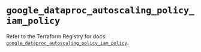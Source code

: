 # `google_dataproc_autoscaling_policy_iam_policy`

Refer to the Terraform Registry for docs: [`google_dataproc_autoscaling_policy_iam_policy`](https://registry.terraform.io/providers/hashicorp/google/6.5.0/docs/resources/dataproc_autoscaling_policy_iam_policy).
